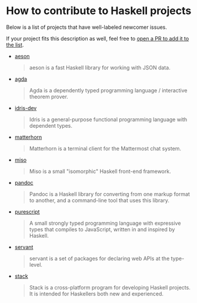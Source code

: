 # How to contribute to Haskell projects

Below is a list of projects that have well-labeled newcomer issues.

If your project fits this description as well, feel free to [open a PR to add it to the list](https://github.com/haskell-lang/haskell-lang/pulls).

+ [aeson](https://github.com/bos/aeson)

  > aeson is a fast Haskell library for working with JSON data.

+ [agda](https://github.com/agda/agda)

  > Agda is a dependently typed programming language / interactive theorem prover.

+ [idris-dev](https://github.com/idris-lang/Idris-dev)

  > Idris is a general-purpose functional programming language with dependent types.

+ [matterhorn](https://github.com/matterhorn-chat/matterhorn)

  > Matterhorn is a terminal client for the Mattermost chat system.

+ [miso](https://github.com/haskell-miso/miso)

  > Miso is a small "isomorphic" Haskell front-end framework.

+ [pandoc](https://github.com/jgm/pandoc)

  > Pandoc is a Haskell library for converting from one markup format to another, and a command-line tool that uses this library.

+ [purescript](https://github.com/purescript/purescript)

  > A small strongly typed programming language with expressive types that compiles to JavaScript, written in and inspired by Haskell.

+ [servant](https://github.com/haskell-servant/servant)

  > servant is a set of packages for declaring web APIs at the type-level.

+ [stack](https://github.com/commercialhaskell/stack)

  > Stack is a cross-platform program for developing Haskell projects. It is intended for Haskellers both new and experienced.
